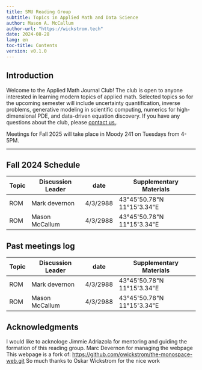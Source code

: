 ```yaml
---
title: SMU Reading Group 
subtitle: Topics in Applied Math and Data Science
author: Mason A. McCallum 
author-url: "https://wickstrom.tech"
date: 2024-08-28
lang: en
toc-title: Contents
version: v0.1.0
---
```


## Introduction
Welcome to the Applied Math Journal Club! The club is open to anyone interested in learning modern topics of applied math. Selected topics so for the upcoming semester will include uncertainty quantification, inverse problems, generative modeling in scientific computing, numerics for high-dimensional PDE, and data-driven equation discovery. If you have any questions about the club, please <a href=mailto:mmccallum@smu.edu>contact us.</a>.

Meetings for Fall 2025 will take place in Moody 241 on Tuesdays from 4-5PM.

<hr>

## Fall 2024 Schedule 
<table>
<thead>
  <tr>
    <th class="width-min">Topic</th>
    <th class="width-auto">Discussion Leader</th>
    <th class="width-min">date</th>
    <th class="width-auto">Supplementary Materials</th>
  </tr>
</thead>
<tbody>
  <tr>
    <td>ROM</td>
    <td>Mark devernon</td>
    <td>4/3/2988</td>
    <td>43°45'50.78"N 11°15'3.34"E</td>
  </tr>
  <tr>
    <td>ROM</td>
    <td>Mason McCallum</td>
    <td>4/3/2988</td>
    <td>43°45'50.78"N 11°15'3.34"E</td>
  </tr>
</tbody>
</table>

## Past meetings log
<table>
<thead>
  <tr>
    <th class="width-min">Topic</th>
    <th class="width-auto">Discussion Leader</th>
    <th class="width-min">date</th>
    <th class="width-auto">Supplementary Materials</th>
  </tr>
</thead>
<tbody>
  <tr>
    <td>ROM</td>
    <td>Mark devernon</td>
    <td>4/3/2988</td>
    <td>43°45'50.78"N 11°15'3.34"E</td>
  </tr>
  <tr>
    <td>ROM</td>
    <td>Mason McCallum</td>
    <td>4/3/2988</td>
    <td>43°45'50.78"N 11°15'3.34"E</td>
  </tr>
</tbody>
</table>

## Acknowledgments
I would like to acknologe Jimmie Adriazola for mentoring and guiding the formation of this reading group.
Marc Devernon for managing the webpage
This webpage is a fork of: https://github.com/owickstrom/the-monospace-web.git So much thanks to Oskar Wickstrom for the nice work

